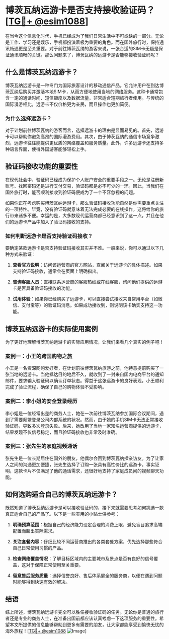 # 博茨瓦纳远游卡是否支持接收验证码？[[TG💪+ @esim1088](https://t.me/s/esim1088)]

在当今这个信息化时代，手机已经成为了我们日常生活中不可或缺的一部分。无论是工作、学习还是娱乐，手机都扮演着极为重要的角色。而在国外旅行时，保持通讯畅通更是至关重要。对于前往博茨瓦纳的游客来说，一张合适的SIM卡无疑是保证通讯顺畅的关键。那么问题来了，博茨瓦纳的远游卡是否能够接收验证码呢？

## 什么是博茨瓦纳远游卡？

博茨瓦纳远游卡是一种专门为国际旅客设计的移动通信产品。它允许用户在到达博茨瓦纳后购买并激活本地SIM卡，从而方便地使用当地的网络服务。这种卡通常包含一定的通话时间、短信额度以及数据流量，非常适合短期旅行者使用。与传统的国际漫游相比，远游卡不仅价格更为亲民，而且操作也更加简便。

### 为什么选择远游卡？

对于计划前往博茨瓦纳的游客而言，选择远游卡的理由是显而易见的。首先，远游卡可以帮助你避免高昂的国际漫游费用。其次，由于博茨瓦纳的通信市场竞争激烈，远游卡往往能提供更优质的网络覆盖和服务质量。此外，许多远游卡还支持多种语言界面，使得外国游客能够轻松上手。

## 验证码接收功能的重要性

在现代社会中，验证码已经成为保护个人账户安全的重要手段之一。无论是注册新账号、找回密码还是进行支付交易，验证码都是必不可少的一环。因此，当我们在国外旅行时，能否顺利接收到验证码便成为了一个不容忽视的问题。

如果你正在考虑购买博茨瓦纳远游卡，那么验证码接收功能自然是你需要重点关注的一项特性。毕竟，没有验证码就意味着无法完成必要的在线操作，这将给你的旅行带来诸多不便。幸运的是，大多数现代运营商都已经意识到了这一点，并且在他们的远游卡产品中加入了验证码接收的支持。

### 如何判断远游卡是否支持验证码接收？

要确定某款远游卡是否支持验证码接收其实并不难。一般来说，你可以通过以下几种方式来验证：

1. **查看官方说明**：访问该运营商的官方网站，查阅关于远游卡的具体描述。如果支持验证码接收，通常会在页面上明确指出。
   
2. **咨询客服人员**：直接联系运营商的客服热线或在线客服，询问他们提供的远游卡是否具备验证码接收的功能。

3. **试用体验**：如果你已经购买了远游卡，可以直接尝试接收来自常用平台（如微信、支付宝等）的验证码消息。如果成功接收到，则说明该卡确实支持这一功能。

## 博茨瓦纳远游卡的实际使用案例

为了更好地理解博茨瓦纳远游卡的实际应用情况，让我们来看几个真实的例子吧！

### 案例一：小王的跨国购物之旅

小王是一名资深网购爱好者，在计划前往博茨瓦纳旅游之前，他特意提前购买了一张当地的远游卡。当他抵达目的地后不久，就收到了一封来自国内电商平台的通知邮件，要求输入验证码以确认订单状态。得益于这张远游卡的良好表现，小王顺利完成了验证流程，确保了自己的购物体验不受影响。

### 案例二：李小姐的安全登录经历

李小姐是一位经常出差的商务人士，她在一次前往博茨瓦纳参加国际会议期间，遇到了需要频繁登录公司内部系统的状况。然而，由于她的手机SIM卡无法正常接收验证码，导致多次登录失败。后来，她改用了当地一家知名运营商提供的远游卡，结果发现不仅信号稳定，而且验证码接收也非常及时准确。

### 案例三：张先生的家庭视频通话

张先生是一位长期居住在国外的朋友，他偶尔会回到博茨瓦纳探亲访友。为了让家人之间的沟通更加便捷，张先生选择了订购一张具有高性价比的远游卡。事实证明，这款卡片不仅满足了他的通话需求，还很好地支持了家庭成员间的视频聊天功能。

## 如何选购适合自己的博茨瓦纳远游卡？

既然知道了博茨瓦纳远游卡是可以接收验证码的，接下来就需要思考如何挑选一款真正适合自己的产品了。以下是一些实用的小贴士供参考：

1. **明确预算范围**：根据自己的经济能力设定合理的消费上限，避免盲目追求高端配置而超出实际需求。

2. **关注套餐内容**：仔细比较不同运营商推出的各类套餐方案，优先选择那些符合自己日常使用习惯的产品。

3. **检查网络覆盖情况**：了解目标区域内的主要城市及景点是否有良好的信号覆盖，这对于保障正常使用至关重要。

4. **留意售后服务质量**：选择信誉良好、售后体系健全的服务商，以便在遇到问题时能够得到快速有效的解决。

## 结语

综上所述，博茨瓦纳远游卡完全可以胜任接收验证码的任务。无论你是普通的旅行者还是专业的商务人士，在准备出国前都应该认真考虑一下这项服务的重要性。希望本文所提供的信息能够帮助到更多有需要的朋友，让大家都能享受到愉快无忧的海外旅程！[[TG💪+ @esim1088](https://t.me/s/esim1088) ![Image](https://i.postimg.cc/4NQfJmqS/Snipaste-2025-05-13-00-14-12.png)]